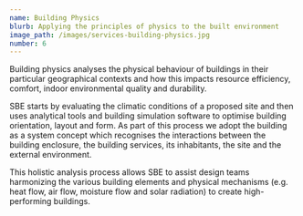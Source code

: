 ```yaml
---
name: Building Physics
blurb: Applying the principles of physics to the built environment
image_path: /images/services-building-physics.jpg
number: 6
---
```



Building physics analyses the physical behaviour of buildings in their particular geographical contexts and how this impacts resource efficiency, comfort, indoor environmental quality and durability.

SBE starts by evaluating the climatic conditions of a proposed site and then uses analytical tools and building simulation software to optimise building orientation, layout and form. As part of this process we adopt the building as a system concept which recognises the interactions between the building enclosure, the building services, its inhabitants, the site and the external environment.

This holistic analysis process allows SBE to assist design teams harmonizing the various building elements and physical mechanisms (e.g. heat flow, air flow, moisture flow and solar radiation) to create high-performing buildings.